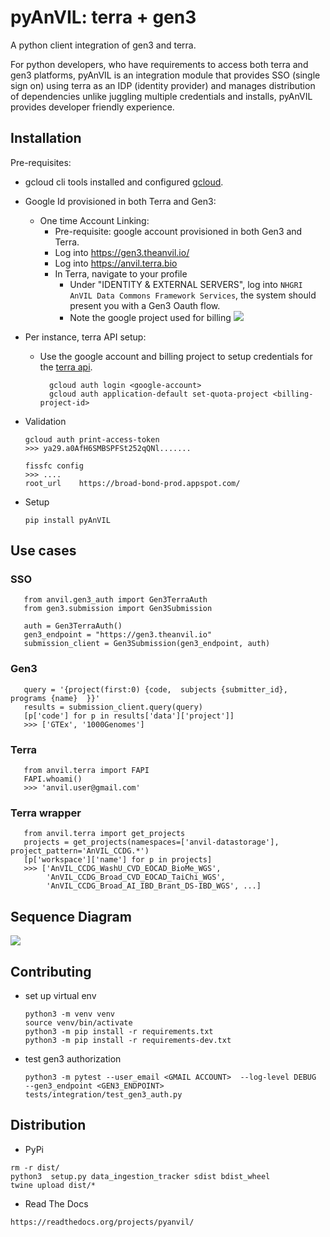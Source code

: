 

# pyAnVIL: terra + gen3

A python client integration of gen3 and terra.

For python developers, who have requirements to access both terra and gen3 platforms, pyAnVIL is an integration module that provides SSO (single sign on) using terra as an IDP (identity provider) and manages distribution of dependencies unlike juggling multiple credentials and installs, pyAnVIL provides developer friendly experience.

## Installation

Pre-requisites: 

* gcloud cli tools installed and configured [gcloud](https://cloud.google.com/sdk/install).  
* Google Id provisioned in both Terra and Gen3: 
   * One time Account Linking:
      * Pre-requisite: google account provisioned in both Gen3 and Terra.
      * Log into https://gen3.theanvil.io/
      * Log into https://anvil.terra.bio
      * In Terra, navigate to your profile
         * Under "IDENTITY & EXTERNAL SERVERS", log into `NHGRI AnVIL Data Commons Framework Services`, the system should present you with a Gen3 Oauth flow.
         * Note the google project used for billing
      ![](docs/_static/terra-profile.png)
* Per instance, terra API setup:
   * Use the google account and billing project to setup credentials for the [terra api](https://github.com/broadinstitute/fiss).
      ```
        gcloud auth login <google-account>
        gcloud auth application-default set-quota-project <billing-project-id>   
      ```
* Validation

    ```
    gcloud auth print-access-token
    >>> ya29.a0AfH6SMBSPFSt252qQNl.......

    fissfc config
    >>> ....
    root_url	https://broad-bond-prod.appspot.com/   
    ```
* Setup
    ``` 
    pip install pyAnVIL
    ```

## Use cases

### SSO
```
   from anvil.gen3_auth import Gen3TerraAuth
   from gen3.submission import Gen3Submission

   auth = Gen3TerraAuth()
   gen3_endpoint = "https://gen3.theanvil.io"
   submission_client = Gen3Submission(gen3_endpoint, auth)
```

### Gen3

```
   query = '{project(first:0) {code,  subjects {submitter_id}, programs {name}  }}'
   results = submission_client.query(query)
   [p['code'] for p in results['data']['project']]
   >>> ['GTEx', '1000Genomes']
```

### Terra

```
   from anvil.terra import FAPI
   FAPI.whoami()
   >>> 'anvil.user@gmail.com'
```

### Terra wrapper

```
   from anvil.terra import get_projects
   projects = get_projects(namespaces=['anvil-datastorage'], project_pattern='AnVIL_CCDG.*')
   [p['workspace']['name'] for p in projects]
   >>> ['AnVIL_CCDG_WashU_CVD_EOCAD_BioMe_WGS',
        'AnVIL_CCDG_Broad_CVD_EOCAD_TaiChi_WGS',
        'AnVIL_CCDG_Broad_AI_IBD_Brant_DS-IBD_WGS', ...]
```   


## Sequence Diagram

![](docs/_static/sequence-diagram.png)



## Contributing

 
* set up virtual env

  ```
  python3 -m venv venv
  source venv/bin/activate
  python3 -m pip install -r requirements.txt
  python3 -m pip install -r requirements-dev.txt
  ```


* test gen3 authorization

    ```
    python3 -m pytest --user_email <GMAIL ACCOUNT>  --log-level DEBUG  --gen3_endpoint <GEN3_ENDPOINT>  tests/integration/test_gen3_auth.py
    ```

## Distribution

* PyPi

```
rm -r dist/
python3  setup.py data_ingestion_tracker sdist bdist_wheel
twine upload dist/*
```

* Read The Docs

```
https://readthedocs.org/projects/pyanvil/
```